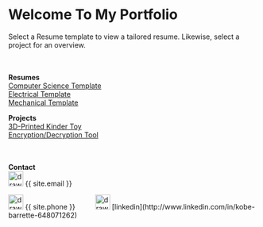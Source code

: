 # Welcome To My Portfolio

Select a Resume template to view a tailored resume. Likewise, select a project for an overview. 

<br> <br>
**Resumes** <br>
[Computer Science Template](https://githerdone17.github.io/kobes-portfolio/Resumes/CS_Resume.pdf) <br>
[Electrical Template](https://githerdone17.github.io/kobes-portfolio/Resumes/Mechanical_Resume.pdf) <br>
[Mechanical Template](https://githerdone17.github.io/kobes-portfolio/Resumes/Electrical_Resume.pdf) 

**Projects** <br>
[3D-Printed Kinder Toy](https://githerdone17.github.io/kobes-portfolio/Projects/Project1) <br>
[Encryption/Decryption Tool](https://githerdone17.github.io/kobes-portfolio/Projects/Project2) <br>
[](https://githerdone17.github.io/kobes-portfolio/Projects/Project3)
<br> <br>

**Contact** 
 <br> 
<img src="https://githerdone17.github.io/kobes-portfolio/Images/Email_icon.png" alt="drawing" width="30"/>
{{ site.email }} &emsp; &emsp; 

<img src="https://githerdone17.github.io/kobes-portfolio/Images/Phone_icon.jpg" alt="drawing" width="30"/>
{{ site.phone }}  &emsp; &emsp;

<img src="https://githerdone17.github.io/kobes-portfolio/Images/LinkedIn_icon.jpg" alt="drawing" width="30"/>
[linkedin](http://www.linkedin.com/in/kobe-barrette-648071262) 
